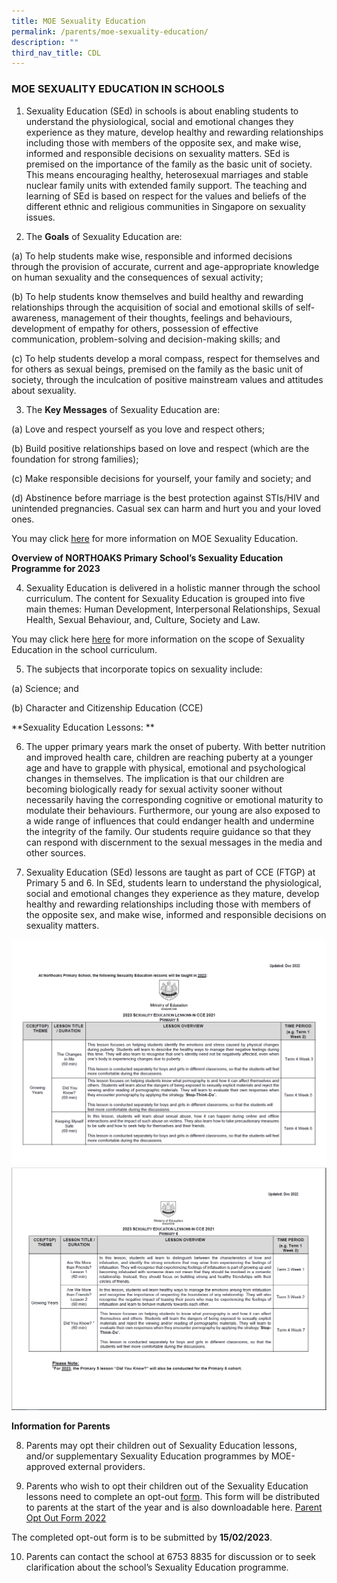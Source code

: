 ```yaml
---
title: MOE Sexuality Education
permalink: /parents/moe-sexuality-education/
description: ""
third_nav_title: CDL
---
```

### MOE SEXUALITY EDUCATION IN SCHOOLS

  
1.   Sexuality Education (SEd) in schools is about enabling students to understand the physiological, social and emotional changes they experience as they mature, develop healthy and rewarding relationships including those with members of the opposite sex, and make wise, informed and responsible decisions on sexuality matters. SEd is premised on the importance of the family as the basic unit of society. This means encouraging healthy, heterosexual marriages and stable nuclear family units with extended family support. The teaching and learning of SEd is based on respect for the values and beliefs of the different ethnic and religious communities in Singapore on sexuality issues.

2.   The **Goals** of Sexuality Education are:

(a)	To help students make wise, responsible and informed decisions through the provision of accurate, current and age-appropriate knowledge on human sexuality and the consequences of sexual activity;

(b)	To help students know themselves and build healthy and rewarding relationships through the acquisition of social and emotional skills of self-awareness, management of their thoughts, feelings and behaviours, development of empathy for others, possession of effective communication, problem-solving and decision-making skills; and

(c)	To help students develop a moral compass, respect for themselves and for others as sexual beings, premised on the family as the basic unit of society, through the inculcation of positive mainstream values and attitudes about sexuality. 

3.	The **Key Messages** of Sexuality Education are:

(a)	Love and respect yourself as you love and respect others;

(b)	Build positive relationships based on love and respect (which are the foundation for strong families);

(c)	Make responsible decisions for yourself, your family and society; and

(d)	Abstinence before marriage is the best protection against STIs/HIV and unintended pregnancies. Casual sex can harm and hurt you and your loved ones.


You may click [here](https://go.gov.sg/moe-sexuality-education) for more information on MOE Sexuality Education. 

**Overview of NORTHOAKS Primary School’s Sexuality Education Programme for 2023**

4.	Sexuality Education is delivered in a holistic manner through the school curriculum. The content for Sexuality Education is grouped into five main themes: Human Development, Interpersonal Relationships, Sexual Health, Sexual Behaviour, and, Culture, Society and Law. 

You may click here [here](https://go.gov.sg/moe-sexuality-education-scope) for more information on the scope of Sexuality Education in the school curriculum.

5.	The subjects that incorporate topics on sexuality include:

(a)	Science; and

(b) Character and Citizenship Education (CCE)

**Sexuality Education Lessons: **

6.	The upper primary years mark the onset of puberty. With better nutrition and improved health care, children are reaching puberty at a younger age and have to grapple with physical, emotional and psychological changes in themselves. The implication is that our children are becoming biologically ready for sexual activity sooner without necessarily having the corresponding cognitive or emotional maturity to modulate their behaviours. Furthermore, our young are also exposed to a wide range of influences that could endanger health and undermine the integrity of the family. Our students require guidance so that they can respond with discernment to the sexual messages in the media and other sources. 

7. 	Sexuality Education (SEd) lessons are taught as part of CCE (FTGP) at Primary 5 and 6. In SEd, students learn to understand the physiological, social and emotional changes they experience as they mature, develop healthy and rewarding relationships including those with members of the opposite sex, and make wise, informed and responsible decisions on sexuality matters. 

![](/images/CCE%20Sed%2021.png)
![](/images/CCE%20Sed%2022.png)

**Information for Parents**  

8.	Parents may opt their children out of Sexuality Education lessons, and/or supplementary Sexuality Education programmes by MOE-approved external providers. 

9.	Parents who wish to opt their children out of the Sexuality Education lessons need to complete an opt-out [form](https://go.gov.sg/sed2023nkps). This form will be distributed to parents at the start of the year and is also downloadable here. [Parent Opt Out Form 2022](https://northoakspri.moe.edu.sg/qql/slot/u323/SeD/Annex%20A%20Parent%20Opt%20Out%20Form%20NKPS%202022.pdf) 

The completed opt-out form is to be submitted by **15/02/2023**.

10.	Parents can contact the school at 6753 8835 for discussion or to seek clarification about the school’s Sexuality Education programme.